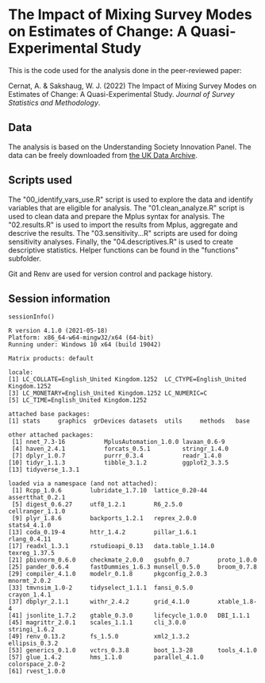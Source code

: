 # The Impact of Mixing Survey Modes on Estimates of Change: A Quasi-Experimental Study

This is the code used for the analysis done in the peer-reviewed paper:

Cernat, A. & Sakshaug, W. J. (2022) The Impact of Mixing Survey Modes on Estimates of Change: A Quasi-Experimental Study. *Journal of Survey Statistics and Methodology*.

## Data

The analysis is based on the Understanding Society Innovation Panel. The data can be freely downloaded from [the UK Data Archive](https://beta.ukdataservice.ac.uk/datacatalogue/studies/study?id=6849).

## Scripts used

The "00_identify_vars_use.R" script is used to explore the data and identify variables that are eligible for analysis. The "01.clean_analyze.R" script is used to clean data and prepare the Mplus syntax for analysis. The "02.results.R" is used to import the results from Mplus, aggregate and descrive the results. The "03.sensitivity...R" scripts are used for doing sensitivity analyses. Finally, the "04.descriptives.R" is used to create descriptive statistics. Helper functions can be found in the "functions" subfolder.

Git and Renv are used for version control and package history.

## Session information

    sessionInfo()

    R version 4.1.0 (2021-05-18)
    Platform: x86_64-w64-mingw32/x64 (64-bit)
    Running under: Windows 10 x64 (build 19042)

    Matrix products: default

    locale:
    [1] LC_COLLATE=English_United Kingdom.1252  LC_CTYPE=English_United Kingdom.1252   
    [3] LC_MONETARY=English_United Kingdom.1252 LC_NUMERIC=C                           
    [5] LC_TIME=English_United Kingdom.1252    

    attached base packages:
    [1] stats     graphics  grDevices datasets  utils     methods   base     

    other attached packages:
     [1] nnet_7.3-16           MplusAutomation_1.0.0 lavaan_0.6-9         
     [4] haven_2.4.1           forcats_0.5.1         stringr_1.4.0        
     [7] dplyr_1.0.7           purrr_0.3.4           readr_1.4.0          
    [10] tidyr_1.1.3           tibble_3.1.2          ggplot2_3.3.5        
    [13] tidyverse_1.3.1      

    loaded via a namespace (and not attached):
     [1] Rcpp_1.0.6        lubridate_1.7.10  lattice_0.20-44   assertthat_0.2.1 
     [5] digest_0.6.27     utf8_1.2.1        R6_2.5.0          cellranger_1.1.0 
     [9] plyr_1.8.6        backports_1.2.1   reprex_2.0.0      stats4_4.1.0     
    [13] coda_0.19-4       httr_1.4.2        pillar_1.6.1      rlang_0.4.11     
    [17] readxl_1.3.1      rstudioapi_0.13   data.table_1.14.0 texreg_1.37.5    
    [21] pbivnorm_0.6.0    checkmate_2.0.0   gsubfn_0.7        proto_1.0.0      
    [25] pander_0.6.4      fastDummies_1.6.3 munsell_0.5.0     broom_0.7.8      
    [29] compiler_4.1.0    modelr_0.1.8      pkgconfig_2.0.3   mnormt_2.0.2     
    [33] tmvnsim_1.0-2     tidyselect_1.1.1  fansi_0.5.0       crayon_1.4.1     
    [37] dbplyr_2.1.1      withr_2.4.2       grid_4.1.0        xtable_1.8-4     
    [41] jsonlite_1.7.2    gtable_0.3.0      lifecycle_1.0.0   DBI_1.1.1        
    [45] magrittr_2.0.1    scales_1.1.1      cli_3.0.0         stringi_1.6.2    
    [49] renv_0.13.2       fs_1.5.0          xml2_1.3.2        ellipsis_0.3.2   
    [53] generics_0.1.0    vctrs_0.3.8       boot_1.3-28       tools_4.1.0      
    [57] glue_1.4.2        hms_1.1.0         parallel_4.1.0    colorspace_2.0-2 
    [61] rvest_1.0.0 
